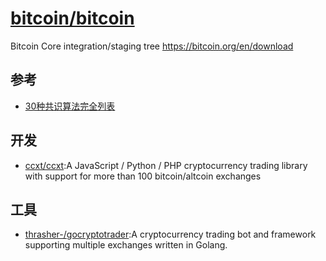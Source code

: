 # [bitcoin/bitcoin](https://github.com/bitcoin/bitcoin)

Bitcoin Core integration/staging tree https://bitcoin.org/en/download

## 参考

* [30种共识算法完全列表](http://www.techug.com/post/consensuspedia-an-encyclopedia-of-29-consensus-algorithms.html)

## 开发

* [ccxt/ccxt](https://github.com/ccxt/ccxt):A JavaScript / Python / PHP cryptocurrency trading library with support for more than 100 bitcoin/altcoin exchanges

## 工具

* [thrasher-/gocryptotrader](https://github.com/thrasher-/gocryptotrader):A cryptocurrency trading bot and framework supporting multiple exchanges written in Golang.
